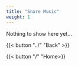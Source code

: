 ```yaml
---
title: "Snare Music"
weight: 1
---
```


Nothing to show here yet...

{{< button "../" "Back" >}}

{{< button "/" "Home>}}